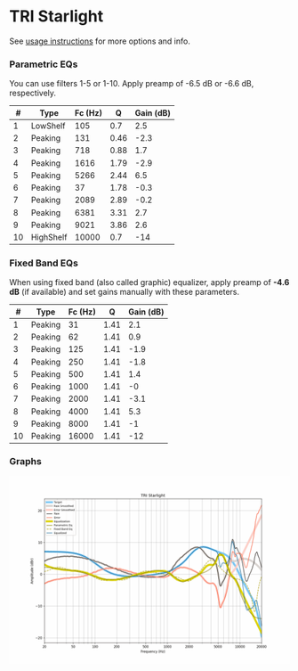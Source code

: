 # TRI Starlight
See [usage instructions](https://github.com/jaakkopasanen/AutoEq#usage) for more options and info.

### Parametric EQs
You can use filters 1-5 or 1-10. Apply preamp of -6.5 dB or -6.6 dB, respectively.

|   # | Type      |   Fc (Hz) |    Q |   Gain (dB) |
|-----|-----------|-----------|------|-------------|
|   1 | LowShelf  |       105 | 0.7  |         2.5 |
|   2 | Peaking   |       131 | 0.46 |        -2.3 |
|   3 | Peaking   |       718 | 0.88 |         1.7 |
|   4 | Peaking   |      1616 | 1.79 |        -2.9 |
|   5 | Peaking   |      5266 | 2.44 |         6.5 |
|   6 | Peaking   |        37 | 1.78 |        -0.3 |
|   7 | Peaking   |      2089 | 2.89 |        -0.2 |
|   8 | Peaking   |      6381 | 3.31 |         2.7 |
|   9 | Peaking   |      9021 | 3.86 |         2.6 |
|  10 | HighShelf |     10000 | 0.7  |       -14   |

### Fixed Band EQs
When using fixed band (also called graphic) equalizer, apply preamp of **-4.6 dB** (if available) and set gains manually with these parameters.

|   # | Type    |   Fc (Hz) |    Q |   Gain (dB) |
|-----|---------|-----------|------|-------------|
|   1 | Peaking |        31 | 1.41 |         2.1 |
|   2 | Peaking |        62 | 1.41 |         0.9 |
|   3 | Peaking |       125 | 1.41 |        -1.9 |
|   4 | Peaking |       250 | 1.41 |        -1.8 |
|   5 | Peaking |       500 | 1.41 |         1.4 |
|   6 | Peaking |      1000 | 1.41 |        -0   |
|   7 | Peaking |      2000 | 1.41 |        -3.1 |
|   8 | Peaking |      4000 | 1.41 |         5.3 |
|   9 | Peaking |      8000 | 1.41 |        -1   |
|  10 | Peaking |     16000 | 1.41 |       -12   |

### Graphs
![](./TRI%20Starlight.png)
